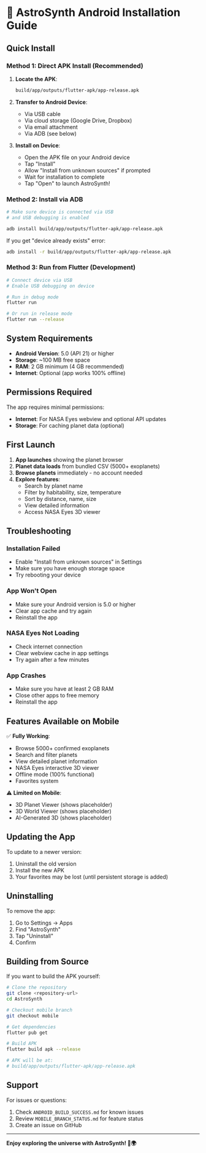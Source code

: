 # 📱 AstroSynth Android Installation Guide

## Quick Install

### Method 1: Direct APK Install (Recommended)

1. **Locate the APK**:
   ```bash
   build/app/outputs/flutter-apk/app-release.apk
   ```

2. **Transfer to Android Device**:
   - Via USB cable
   - Via cloud storage (Google Drive, Dropbox)
   - Via email attachment
   - Via ADB (see below)

3. **Install on Device**:
   - Open the APK file on your Android device
   - Tap "Install"
   - Allow "Install from unknown sources" if prompted
   - Wait for installation to complete
   - Tap "Open" to launch AstroSynth!

### Method 2: Install via ADB

```bash
# Make sure device is connected via USB
# and USB debugging is enabled

adb install build/app/outputs/flutter-apk/app-release.apk
```

If you get "device already exists" error:
```bash
adb install -r build/app/outputs/flutter-apk/app-release.apk
```

### Method 3: Run from Flutter (Development)

```bash
# Connect device via USB
# Enable USB debugging on device

# Run in debug mode
flutter run

# Or run in release mode
flutter run --release
```

## System Requirements

- **Android Version**: 5.0 (API 21) or higher
- **Storage**: ~100 MB free space
- **RAM**: 2 GB minimum (4 GB recommended)
- **Internet**: Optional (app works 100% offline)

## Permissions Required

The app requires minimal permissions:
- **Internet**: For NASA Eyes webview and optional API updates
- **Storage**: For caching planet data (optional)

## First Launch

1. **App launches** showing the planet browser
2. **Planet data loads** from bundled CSV (5000+ exoplanets)
3. **Browse planets** immediately - no account needed
4. **Explore features**:
   - Search by planet name
   - Filter by habitability, size, temperature
   - Sort by distance, name, size
   - View detailed information
   - Access NASA Eyes 3D viewer

## Troubleshooting

### Installation Failed
- Enable "Install from unknown sources" in Settings
- Make sure you have enough storage space
- Try rebooting your device

### App Won't Open
- Make sure your Android version is 5.0 or higher
- Clear app cache and try again
- Reinstall the app

### NASA Eyes Not Loading
- Check internet connection
- Clear webview cache in app settings
- Try again after a few minutes

### App Crashes
- Make sure you have at least 2 GB RAM
- Close other apps to free memory
- Reinstall the app

## Features Available on Mobile

✅ **Fully Working**:
- Browse 5000+ confirmed exoplanets
- Search and filter planets
- View detailed planet information
- NASA Eyes interactive 3D viewer
- Offline mode (100% functional)
- Favorites system

⚠️ **Limited on Mobile**:
- 3D Planet Viewer (shows placeholder)
- 3D World Viewer (shows placeholder)
- AI-Generated 3D (shows placeholder)

## Updating the App

To update to a newer version:
1. Uninstall the old version
2. Install the new APK
3. Your favorites may be lost (until persistent storage is added)

## Uninstalling

To remove the app:
1. Go to Settings → Apps
2. Find "AstroSynth"
3. Tap "Uninstall"
4. Confirm

## Building from Source

If you want to build the APK yourself:

```bash
# Clone the repository
git clone <repository-url>
cd AstroSynth

# Checkout mobile branch
git checkout mobile

# Get dependencies
flutter pub get

# Build APK
flutter build apk --release

# APK will be at:
# build/app/outputs/flutter-apk/app-release.apk
```

## Support

For issues or questions:
1. Check `ANDROID_BUILD_SUCCESS.md` for known issues
2. Review `MOBILE_BRANCH_STATUS.md` for feature status
3. Create an issue on GitHub

---

**Enjoy exploring the universe with AstroSynth! 🚀🌍**
